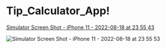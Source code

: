 # Tip_Calculator_App!

[Simulator Screen Shot - iPhone 11 - 2022-08-18 at 23 55 43](https://user-images.githubusercontent.com/93716153/185752903-76131d05-6091-408d-829d-722a38387824.png)

![Simulator Screen Shot - iPhone 11 - 2022-08-18 at 23 55 53](https://user-images.githubusercontent.com/93716153/185752918-442724a4-5a6f-4c54-8d64-a640e873e0fe.png)
